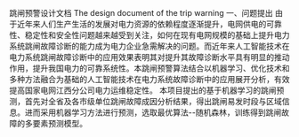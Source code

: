 跳闸预警设计文档
The design document of the trip warning
一、问题提出
    由于近年来人们生产生活的发展对电力资源的依赖程度逐渐提升，电网供电的可靠性、稳定性和安全性问题越来越受到关注，如何在现有电网规模的基础上提升电力系统跳闸故障诊断的能力成为电力企业急需解决的问题。而近年来人工智能技术在电力系统跳闸故障诊断中的应用效果表明其对提升其故障诊断水平具有明显的推动作用，提升我国电力的可靠系统性。本跳闸预警算法结合以机器学习、优化技术和多种方法融合为基础的人工智能技术在电力系统故障诊断中的应用展开分析，有效提高国家电网江西分公司电力运维稳定性。
    本项目提出的基于机器学习的跳闸预测，首先对全省及各市级单位跳闸故障成因分析结果，得出跳闸易发时段与区域信息。进而采用机器学习方法进行预测，选取最优算法--随机森林，训练得到跳闸故障的多要素预测模型。
